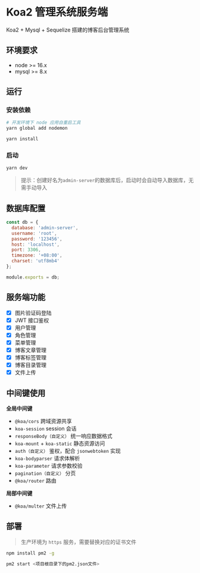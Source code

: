 # Koa2 管理系统服务端

Koa2 + Mysql + Sequelize 搭建的博客后台管理系统

## 环境要求

- node >= 16.x
- mysql >= 8.x

## 运行

### 安装依赖

```sh
# 开发环境下 node 应用自重启工具
yarn global add nodemon
```

```sh
yarn install
```

### 启动

```sh
yarn dev
```

> 提示：创建好名为`admin-server`的数据库后，启动时会自动导入数据库，无需手动导入

## 数据库配置

```js
const db = {
  database: 'admin-server',
  username: 'root',
  password: '123456',
  host: 'localhost',
  port: 3306,
  timezone: '+08:00',
  charset: 'utf8mb4'
};

module.exports = db;
```

## 服务端功能

- [x] 图片验证码登陆
- [x] JWT 接口鉴权
- [x] 用户管理
- [x] 角色管理
- [x] 菜单管理
- [x] 博客文章管理
- [x] 博客标签管理
- [x] 博客目录管理
- [x] 文件上传

## 中间键使用

**全局中间键**

- `@koa/cors` 跨域资源共享
- `koa-session` session 会话
- `responseBody（自定义）` 统一响应数据格式
- `koa-mount` + `koa-static` 静态资源访问
- `auth（自定义）` 鉴权，配合 `jsonwebtoken` 实现
- `koa-bodyparser` 请求体解析
- `koa-parameter` 请求参数校验
- `pagination（自定义）` 分页
- `@koa/router` 路由

**局部中间键**

- `@koa/multer` 文件上传

## 部署

> 生产环境为 `https` 服务，需要替换对应的证书文件

```sh
npm install pm2 -g

pm2 start <项目根目录下的pm2.json文件>
```